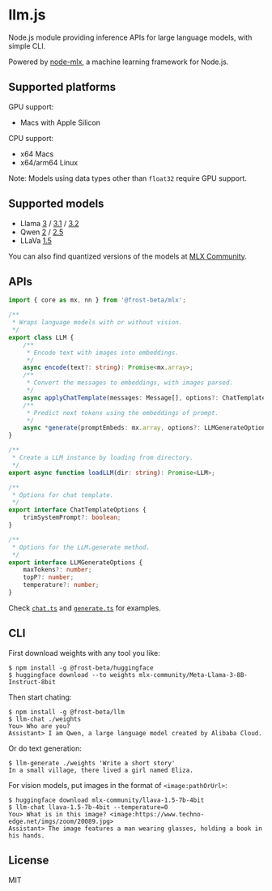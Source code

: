 # llm.js

Node.js module providing inference APIs for large language models, with simple
CLI.

Powered by [node-mlx](https://github.com/frost-beta/node-mlx), a machine
learning framework for Node.js.

## Supported platforms

GPU support:

* Macs with Apple Silicon

CPU support:

* x64 Macs
* x64/arm64 Linux

Note: Models using data types other than `float32` require GPU support.

## Supported models

* Llama [3](https://huggingface.co/collections/meta-llama/meta-llama-3-66214712577ca38149ebb2b6) / [3.1](https://huggingface.co/collections/meta-llama/llama-31-669fc079a0c406a149a5738f) / [3.2](https://huggingface.co/collections/meta-llama/llama-32-66f448ffc8c32f949b04c8cf)
* Qwen [2](https://huggingface.co/collections/Qwen/qwen2-6659360b33528ced941e557f) / [2.5](https://huggingface.co/collections/Qwen/qwen25-66e81a666513e518adb90d9e)
* LLaVa [1.5](https://huggingface.co/collections/llava-hf/llava-15-65f762d5b6941db5c2ba07e0)

You can also find quantized versions of the models at
[MLX Community](https://huggingface.co/mlx-community).

## APIs

```typescript
import { core as mx, nn } from '@frost-beta/mlx';

/**
 * Wraps language models with or without vision.
 */
export class LLM {
    /**
     * Encode text with images into embeddings.
     */
    async encode(text?: string): Promise<mx.array>;
    /**
     * Convert the messages to embeddings, with images parsed.
     */
    async applyChatTemplate(messages: Message[], options?: ChatTemplateOptions): Promise<mx.array>;
    /**
     * Predict next tokens using the embeddings of prompt.
     */
    async *generate(promptEmbeds: mx.array, options?: LLMGenerateOptions): AsyncGenerator<string[], void, unknown>;
}

/**
 * Create a LLM instance by loading from directory.
 */
export async function loadLLM(dir: string): Promise<LLM>;

/**
 * Options for chat template.
 */
export interface ChatTemplateOptions {
    trimSystemPrompt?: boolean;
}

/**
 * Options for the LLM.generate method.
 */
export interface LLMGenerateOptions {
    maxTokens?: number;
    topP?: number;
    temperature?: number;
}
```

Check [`chat.ts`](https://github.com/frost-beta/llm.js/blob/main/src/chat.ts)
and [`generate.ts`](https://github.com/frost-beta/llm.js/blob/main/src/generate.ts)
for examples.

## CLI

First download weights with any tool you like:

```console
$ npm install -g @frost-beta/huggingface
$ huggingface download --to weights mlx-community/Meta-Llama-3-8B-Instruct-8bit
```

Then start chating:

```console
$ npm install -g @frost-beta/llm
$ llm-chat ./weights
You> Who are you?
Assistant> I am Qwen, a large language model created by Alibaba Cloud.
```

Or do text generation:

```console
$ llm-generate ./weights 'Write a short story'
In a small village, there lived a girl named Eliza.
```

For vision models, put images in the format of `<image:pathOrUrl>`:

```console
$ huggingface download mlx-community/llava-1.5-7b-4bit
$ llm-chat llava-1.5-7b-4bit --temperature=0
You> What is in this image? <image:https://www.techno-edge.net/imgs/zoom/20089.jpg>
Assistant> The image features a man wearing glasses, holding a book in his hands.
```

## License

MIT
